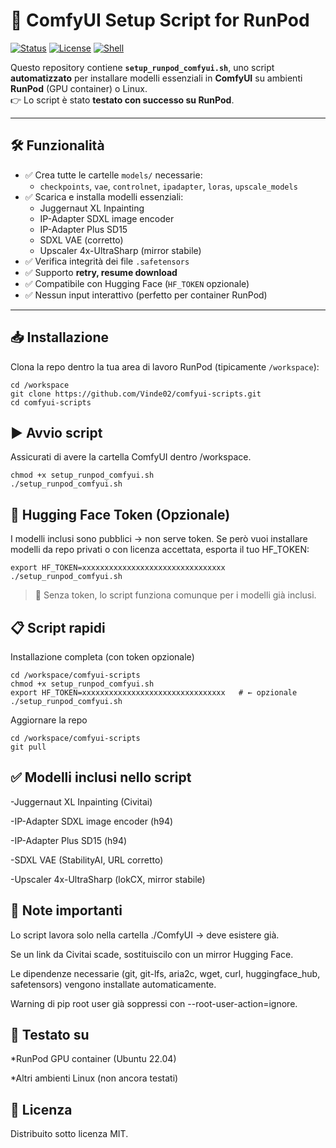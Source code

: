 # 🚀 ComfyUI Setup Script for RunPod

[![Status](https://img.shields.io/badge/status-tested%20on%20RunPod-brightgreen)](https://www.runpod.io/)
[![License](https://img.shields.io/badge/license-MIT-blue.svg)](LICENSE)
[![Shell](https://img.shields.io/badge/shell-bash-lightgrey)](https://www.gnu.org/software/bash/)

Questo repository contiene **`setup_runpod_comfyui.sh`**, uno script **automatizzato** per installare modelli essenziali in **ComfyUI** su ambienti **RunPod** (GPU container) o Linux.  
👉 Lo script è stato **testato con successo su RunPod**.

---

## 🛠️ Funzionalità
- ✅ Crea tutte le cartelle `models/` necessarie:
  - `checkpoints`, `vae`, `controlnet`, `ipadapter`, `loras`, `upscale_models`
- ✅ Scarica e installa modelli essenziali:
  - Juggernaut XL Inpainting
  - IP-Adapter SDXL image encoder
  - IP-Adapter Plus SD15
  - SDXL VAE (corretto)
  - Upscaler 4x-UltraSharp (mirror stabile)
- ✅ Verifica integrità dei file `.safetensors`
- ✅ Supporto **retry, resume download**
- ✅ Compatibile con Hugging Face (`HF_TOKEN` opzionale)
- ✅ Nessun input interattivo (perfetto per container RunPod)

---

## 📥 Installazione

Clona la repo dentro la tua area di lavoro RunPod (tipicamente `/workspace`):

```
cd /workspace
git clone https://github.com/Vinde02/comfyui-scripts.git
cd comfyui-scripts
```
## ▶️ Avvio script
Assicurati di avere la cartella ComfyUI dentro /workspace.

```
chmod +x setup_runpod_comfyui.sh
./setup_runpod_comfyui.sh
```

## 🔑 Hugging Face Token (Opzionale)
I modelli inclusi sono pubblici → non serve token.
Se però vuoi installare modelli da repo privati o con licenza accettata, esporta il tuo HF_TOKEN:

```
export HF_TOKEN=xxxxxxxxxxxxxxxxxxxxxxxxxxxxxxxx
./setup_runpod_comfyui.sh
```

> 📌 Senza token, lo script funziona comunque per i modelli già inclusi.

## 📋 Script rapidi
Installazione completa (con token opzionale)

```
cd /workspace/comfyui-scripts
chmod +x setup_runpod_comfyui.sh
export HF_TOKEN=xxxxxxxxxxxxxxxxxxxxxxxxxxxxxxxx   # ← opzionale
./setup_runpod_comfyui.sh
```
Aggiornare la repo

```
cd /workspace/comfyui-scripts
git pull
```

## ✅ Modelli inclusi nello script
-Juggernaut XL Inpainting (Civitai)

-IP-Adapter SDXL image encoder (h94)

-IP-Adapter Plus SD15 (h94)

-SDXL VAE (StabilityAI, URL corretto)

-Upscaler 4x-UltraSharp (lokCX, mirror stabile)

## 📌 Note importanti
Lo script lavora solo nella cartella ./ComfyUI → deve esistere già.

Se un link da Civitai scade, sostituiscilo con un mirror Hugging Face.

Le dipendenze necessarie (git, git-lfs, aria2c, wget, curl, huggingface_hub, safetensors) vengono installate automaticamente.

Warning di pip root user già soppressi con --root-user-action=ignore.

## 🧪 Testato su
 *RunPod GPU container (Ubuntu 22.04)

 *Altri ambienti Linux (non ancora testati)

## 📜 Licenza
Distribuito sotto licenza MIT.

